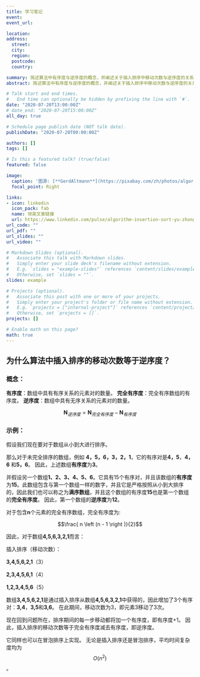 ```yaml
---
title: 学习笔记
event: 
event_url: 

location: 
address:
  street: 
  city: 
  region: 
  postcode: 
  country: 

summary: 简述算法中有序度与逆序度的概念，并阐述关于插入排序中移动次数与逆序度的关系。
abstract: 简述算法中有序度与逆序度的概念，并阐述关于插入排序中移动次数与逆序度的关系。

# Talk start and end times.
#   End time can optionally be hidden by prefixing the line with `#`.
date: "2020-07-20T13:00:00Z"
# date_end: "2020-07-20T15:00:00Z"
all_day: true

# Schedule page publish date (NOT talk date).
publishDate: "2020-07-20T00:00:00Z"

authors: []
tags: []

# Is this a featured talk? (true/false)
featured: false

image:
  caption: '图源: [**GerdAltmann**](https://pixabay.com/zh/photos/algorithm-images-by-machine-learn-3859537/)'
  focal_point: Right

links:
- icon: linkedin
  icon_pack: fab
  name: 领英文章链接
  url: https://www.linkedin.com/pulse/algorithm-insertion-sort-yu-zhong/?trackingId=KmWt0RnwTaCmGRlGowB4rg%3D%3D
url_code: ""
url_pdf: ""
url_slides: ""
url_video: ""

# Markdown Slides (optional).
#   Associate this talk with Markdown slides.
#   Simply enter your slide deck's filename without extension.
#   E.g. `slides = "example-slides"` references `content/slides/example-slides.md`.
#   Otherwise, set `slides = ""`.
slides: example

# Projects (optional).
#   Associate this post with one or more of your projects.
#   Simply enter your project's folder or file name without extension.
#   E.g. `projects = ["internal-project"]` references `content/project/deep-learning/index.md`.
#   Otherwise, set `projects = []`.
projects: []

# Enable math on this page?
math: true
---
```



## 为什么算法中插入排序的移动次数等于逆序度？

### 概念：
**有序度**：数组中具有有序关系的元素对的数量。
**完全有序度**：完全有序数组的有序度。
**逆序度**：数组中具有无序关系的元素对的数量。

$$\mathbf N_{逆序度} = \mathbf{N}_{完全有序度} - \mathbf{N}_{有序度}$$

### 示例：

假设我们现在要对于数组从小到大进行排序。

那么对于未完全排序的数组，例如 **4，5，6，3，2，1**，它的有序对是**4，5**，**4，6** 和**5，6**。 因此，上述数组**有序度**为**3**。

并假设另一个数组**1、2、3、4、5、6**。它具有15个有序对，并且该数组的**有序度**为**15**。此数组包含与第一个数组一样的数字，并且它是严格按照从小到大排序的，因此我们也可以称之为**满序数组**，并且这个数组的有序度**15**也是第一个数组的**完全有序度**。 因此，第一个数组的**逆序度**为**12**。

对于包含**n**个元素的完全有序数组，完全有序度为:

$$\frac{ n \left (n - 1 \right )}{2}$$

因此，对于数组**4,5,6,3,2,1**而言：

插入排序（移动次数）：

**3,4,5,6,2,1**（3）

**2,3,4,5,6,1**（4）

**1,2,3,4,5,6**（5）

数组**3,4,5,6,2,1**是通过插入排序从数组**4,5,6,3,2,1**中获得的，因此增加了3个有序对：**3,4**，**3,5**和**3,6**。 在此期间，移动次数为3，即元素3移动了3次。

现在回到问题所在，排序期间的每一步移动都将加一个有序度，即有序度+1。 因此，插入排序的移动次数等于完全有序度减去有序度，即逆序度。

它同样也可以在冒泡排序上实现。 无论是插入排序还是冒泡排序，平均时间复杂度均为$$O\left (n ^ 2 \right )$$。
